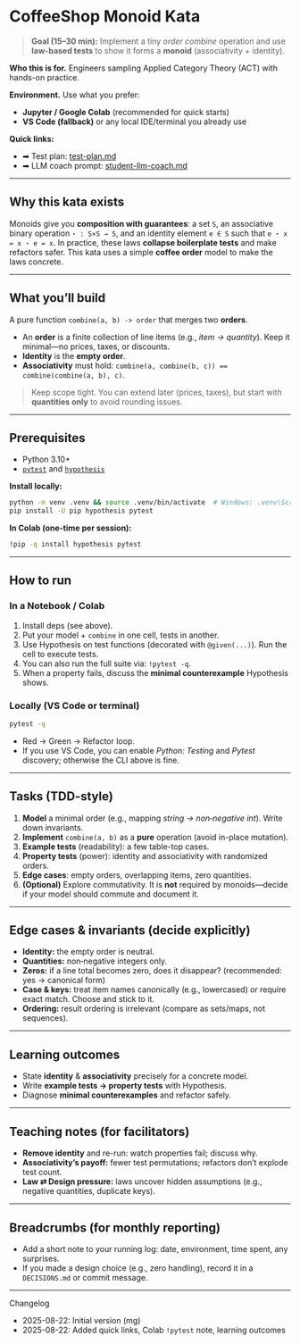 # CoffeeShop Monoid Kata

> **Goal (15–30 min):** Implement a tiny *order combine* operation and use **law-based tests** to show it forms a **monoid** (associativity + identity).

**Who this is for.** Engineers sampling Applied Category Theory (ACT) with hands-on practice.

**Environment.** Use what you prefer:

* **Jupyter / Google Colab** (recommended for quick starts)
* **VS Code (fallback)** or any local IDE/terminal you already use

**Quick links:**

* ➡ Test plan: [test-plan.md](./test-plan.md)
* ➡ LLM coach prompt: [student-llm-coach.md](./student-llm-coach.md)

---

## Why this kata exists

Monoids give you **composition with guarantees**: a set `S`, an associative binary operation `⋆ : S×S → S`, and an identity element `e ∈ S` such that `e ⋆ x = x ⋆ e = x`. In practice, these laws **collapse boilerplate tests** and make refactors safer. This kata uses a simple **coffee order** model to make the laws concrete.

---

## What you’ll build

A pure function `combine(a, b) -> order` that merges two **orders**.

* An **order** is a finite collection of line items (e.g., *item → quantity*). Keep it minimal—no prices, taxes, or discounts.
* **Identity** is the **empty order**.
* **Associativity** must hold: `combine(a, combine(b, c)) == combine(combine(a, b), c)`.

> Keep scope tight. You can extend later (prices, taxes), but start with **quantities only** to avoid rounding issues.

---

## Prerequisites

* Python 3.10+
* [`pytest`](https://docs.pytest.org/) and [`hypothesis`](https://hypothesis.readthedocs.io/)

**Install locally:**

```bash
python -m venv .venv && source .venv/bin/activate  # Windows: .venv\Scripts\activate
pip install -U pip hypothesis pytest
```

**In Colab (one-time per session):**

```bash
!pip -q install hypothesis pytest
```

---

## How to run

### In a Notebook / Colab

1. Install deps (see above).
2. Put your model + `combine` in one cell, tests in another.
3. Use Hypothesis on test functions (decorated with `@given(...)`). Run the cell to execute tests.
4. You can also run the full suite via: `!pytest -q`.
5. When a property fails, discuss the **minimal counterexample** Hypothesis shows.

### Locally (VS Code or terminal)

```bash
pytest -q
```

* Red → Green → Refactor loop.
* If you use VS Code, you can enable *Python: Testing* and *Pytest* discovery; otherwise the CLI above is fine.

---

## Tasks (TDD-style)

1. **Model** a minimal order (e.g., mapping *string → non‑negative int*). Write down invariants.
2. **Implement** `combine(a, b)` as a **pure** operation (avoid in-place mutation).
3. **Example tests** (readability): a few table-top cases.
4. **Property tests** (power): identity and associativity with randomized orders.
5. **Edge cases**: empty orders, overlapping items, zero quantities.
6. **(Optional)** Explore commutativity. It is **not** required by monoids—decide if your model should commute and document it.

---

## Edge cases & invariants (decide explicitly)

* **Identity:** the empty order is neutral.
* **Quantities:** non‑negative integers only.
* **Zeros:** if a line total becomes zero, does it disappear? (recommended: yes → canonical form)
* **Case & keys:** treat item names canonically (e.g., lowercased) or require exact match. Choose and stick to it.
* **Ordering:** result ordering is irrelevant (compare as sets/maps, not sequences).

---

## Learning outcomes

* State **identity** & **associativity** precisely for a concrete model.
* Write **example tests → property tests** with Hypothesis.
* Diagnose **minimal counterexamples** and refactor safely.

---

## Teaching notes (for facilitators)

* **Remove identity** and re-run: watch properties fail; discuss why.
* **Associativity’s payoff:** fewer test permutations; refactors don’t explode test count.
* **Law ⇄ Design pressure:** laws uncover hidden assumptions (e.g., negative quantities, duplicate keys).

---

## Breadcrumbs (for monthly reporting)

* Add a short note to your running log: date, environment, time spent, any surprises.
* If you made a design choice (e.g., zero handling), record it in a `DECISIONS.md` or commit message.

---

Changelog

* 2025-08-22: Initial version (mg)
* 2025-08-22: Added quick links, Colab `!pytest` note, learning outcomes
